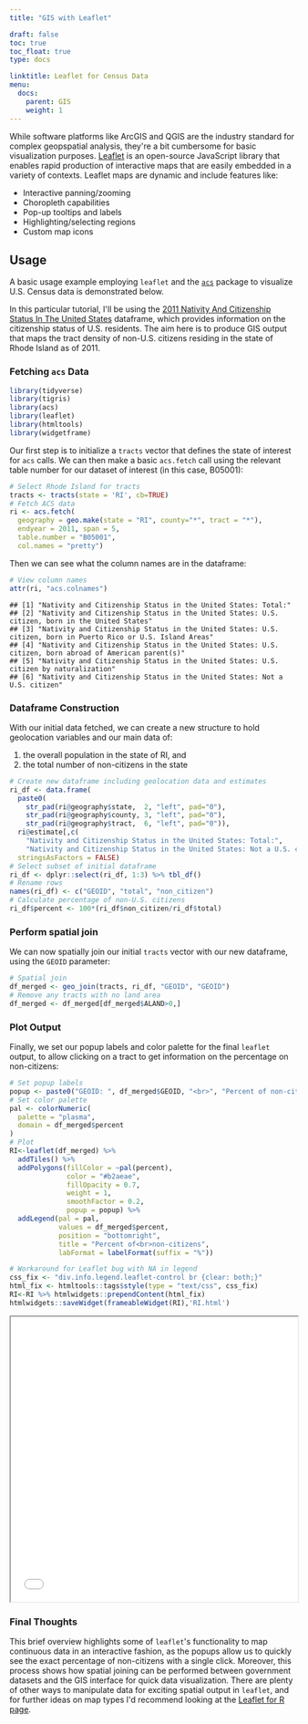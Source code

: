 ```yaml
---
title: "GIS with Leaflet"

draft: false
toc: true
toc_float: true
type: docs

linktitle: Leaflet for Census Data
menu:
  docs:
    parent: GIS
    weight: 1
---
```




While software platforms like ArcGIS and QGIS are the industry standard for complex geopspatial analysis, they're a bit cumbersome for basic visualization purposes. [Leaflet](https://leafletjs.com/) is an open-source JavaScript library that enables rapid production of interactive maps that are easily embedded in a variety of contexts. Leaflet maps are dynamic and include features like:

* Interactive panning/zooming
* Choropleth capabilities
* Pop-up tooltips and labels
* Highlighting/selecting regions
* Custom map icons

## Usage

A basic usage example employing `leaflet` and the [`acs`](https://github.com/cran/acs) package to visualize U.S. Census data is demonstrated below. 

In this particular tutorial, I'll be using the [2011 Nativity And Citizenship Status In The United States](https://www.census.gov/programs-surveys/acs/technical-documentation/table-and-geography-changes/2011/1-year.html) dataframe, which provides information on the citizenship status of U.S. residents. The aim here is to produce GIS output that maps the tract density of non-U.S. citizens residing in the state of Rhode Island as of 2011.

### Fetching `acs` Data


```r
library(tidyverse)
library(tigris)
library(acs)
library(leaflet)
library(htmltools)
library(widgetframe)
```

Our first step is to initialize a `tracts` vector that defines the state of interest for `acs` calls. We can then make a basic `acs.fetch` call using the relevant table number for our dataset of interest (in this case, B05001):


```r
# Select Rhode Island for tracts
tracts <- tracts(state = 'RI', cb=TRUE)
# Fetch ACS data 
ri <- acs.fetch(
  geography = geo.make(state = "RI", county="*", tract = "*"),
  endyear = 2011, span = 5, 
  table.number = "B05001", 
  col.names = "pretty")    
```

Then we can see what the column names are in the dataframe:


```r
# View column names
attr(ri, "acs.colnames") 
```

```
## [1] "Nativity and Citizenship Status in the United States: Total:"                                                
## [2] "Nativity and Citizenship Status in the United States: U.S. citizen, born in the United States"               
## [3] "Nativity and Citizenship Status in the United States: U.S. citizen, born in Puerto Rico or U.S. Island Areas"
## [4] "Nativity and Citizenship Status in the United States: U.S. citizen, born abroad of American parent(s)"       
## [5] "Nativity and Citizenship Status in the United States: U.S. citizen by naturalization"                        
## [6] "Nativity and Citizenship Status in the United States: Not a U.S. citizen"
```

### Dataframe Construction

With our initial data fetched, we can create a new structure to hold geolocation variables and our main data of: 

1) the overall population in the state of RI, and 
2) the total number of non-citizens in the state


```r
# Create new dataframe including geolocation data and estimates
ri_df <- data.frame(
  paste0(
    str_pad(ri@geography$state,  2, "left", pad="0"),
    str_pad(ri@geography$county, 3, "left", pad="0"),
    str_pad(ri@geography$tract,  6, "left", pad="0")),
  ri@estimate[,c(
    "Nativity and Citizenship Status in the United States: Total:", 
    "Nativity and Citizenship Status in the United States: Not a U.S. citizen")],
  stringsAsFactors = FALSE)
# Select subset of initial dataframe
ri_df <- dplyr::select(ri_df, 1:3) %>% tbl_df()
# Rename rows
names(ri_df) <- c("GEOID", "total", "non_citizen")
# Calculate percentage of non-U.S. citizens
ri_df$percent <- 100*(ri_df$non_citizen/ri_df$total)
```

### Perform spatial join

We can now spatially join our initial `tracts` vector with our new dataframe, using the `GEOID` parameter:


```r
# Spatial join
df_merged <- geo_join(tracts, ri_df, "GEOID", "GEOID")
# Remove any tracts with no land area
df_merged <- df_merged[df_merged$ALAND>0,]
```

### Plot Output

Finally, we set our popup labels and color palette for the final `leaflet` output, to allow clicking on a tract to get information on the percentage on non-citizens:


```r
# Set popup labels
popup <- paste0("GEOID: ", df_merged$GEOID, "<br>", "Percent of non-citizens: ", round(df_merged$percent,2))
# Set color palette
pal <- colorNumeric(
  palette = "plasma",
  domain = df_merged$percent
)
# Plot
RI<-leaflet(df_merged) %>% 
  addTiles() %>%
  addPolygons(fillColor = ~pal(percent),
              color = "#b2aeae",
              fillOpacity = 0.7,
              weight = 1,
              smoothFactor = 0.2,
              popup = popup) %>% 
  addLegend(pal = pal,
            values = df_merged$percent,
            position = "bottomright",
            title = "Percent of<br>non-citizens",
            labFormat = labelFormat(suffix = "%"))

# Workaround for Leaflet bug with NA in legend
css_fix <- "div.info.legend.leaflet-control br {clear: both;}" 
html_fix <- htmltools::tags$style(type = "text/css", css_fix)  
RI<-RI %>% htmlwidgets::prependContent(html_fix)
htmlwidgets::saveWidget(frameableWidget(RI),'RI.html')
```

<iframe seamless src="../RI.html" width="100%" height="500"></iframe>

### Final Thoughts

This brief overview highlights some of `leaflet`'s functionality to map continuous data in an interactive fashion, as the popups allow us to quickly see the exact percentage of non-citizens with a single click. Moreover, this process shows how spatial joining can be performed between government datasets and the GIS interface for quick data visualization. There are plenty of other ways to manipulate data for exciting spatial output in `leaflet`, and for further ideas on map types I'd recommend looking at the [Leaflet for R page](https://rstudio.github.io/leaflet/).
